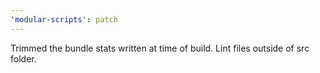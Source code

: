 ```yaml
---
'modular-scripts': patch
---
```


Trimmed the bundle stats written at time of build. Lint files outside of src
folder.
